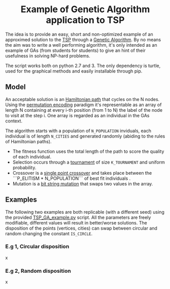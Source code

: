 <h1 align="center"><b>Example of Genetic Algorithm application to TSP</b></h1>

The idea is to provide an easy, short and non-optimized example of an approximed solution to the [TSP](https://en.wikipedia.org/wiki/Travelling_salesman_problem) through a [Genetic Algorithm](https://en.wikipedia.org/wiki/Genetic_algorithm). 
By no means the aim was to write a well performing algorithm, it's only intended as an example of GAs (from students for students) to give an hint of their usefulness in solving NP-hard problems. 

The script works both on python 2.7 and 3. The only dependency is turtle, used for the graphical methods and easily installable through pip.

## Model
An acceptable solution is an [Hamiltonian path](https://en.wikipedia.org/wiki/Hamiltonian_path) that cycles on the N nodes. Using the [permutation encoding](https://www.obitko.com/tutorials/genetic-algorithms/encoding.php) paradigm it's representable as an array of length N containing at every i-th position (from 1 to N) the label of the node to visit at the step i. One array is regarded as an individual in the GAs context.

The algorithm starts with a population of ```N_POPULATION``` inviduals, each individual is of length ```N_CITIES``` and generated randomly (abiding to the rules of Hamiltonian paths). 

- The fitness function uses the total length of the path to score the quality of each individual.
- Selection occurs through a [tournament](https://en.wikipedia.org/wiki/Tournament_selection) of size ```K_TOURNAMENT``` and uniform probability.
- Crossover is a [single point crossover](https://en.wikipedia.org/wiki/Crossover_(genetic_algorithm)) and takes place between the ```P_ELITISM * N_POPULATION``` of best fit individuals .
- Mutation is a [bit string mutation](https://en.wikipedia.org/wiki/Mutation_(genetic_algorithm)) that swaps two values in the array.


## Examples
The following two examples are both replicable (with a different seed) using the provided [TSP_GA_example.py](https://github.com/Mark-Zampedroni/genetic-algorithm-example-TSP/blob/main/TSP_GA_example.py) script. All the parameters are freely modifiable, different values will result in better/worse solutions. The disposition of the points (vertices, cities) can swap between circular and random changing the constant ```IS_CIRCLE```.

### E.g 1, Circular disposition
x

### E.g 2, Random disposition
x
